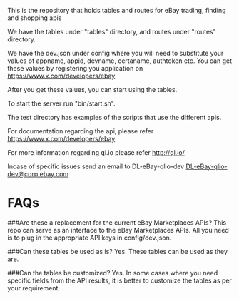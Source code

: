 This is the repository that holds tables and routes for eBay trading, finding and shopping apis

We have the  tables under "tables" directory, and routes under "routes" directory.

We have the dev.json under config where you will need to substitute your values of appname, appid, devname, certaname, authtoken etc.
You can get these values by registering you application on https://www.x.com/developers/ebay

After you get these values, you can start using the tables.

To start the server run "bin/start.sh".

The test directory has examples of the scripts that use the different apis.

For documentation regarding the api, please refer https://www.x.com/developers/ebay

For more information regarding ql.io please refer http://ql.io/

Incase of specific issues send an email to DL-eBay-qlio-dev <DL-eBay-qlio-dev@corp.ebay.com>

# FAQs

###Are these a replacement for the current eBay Marketplaces APIs?
This repo can serve as an interface to the eBay Marketplaces APIs. 
All you need is to plug in the appropriate API keys in config/dev.json.

###Can these tables be used as is?
Yes.
These tables can be used as they are. 

###Can the tables be customized?
Yes.
In some cases where you need specific fields from the API results, it is better to customize the tables as per your requirement.





